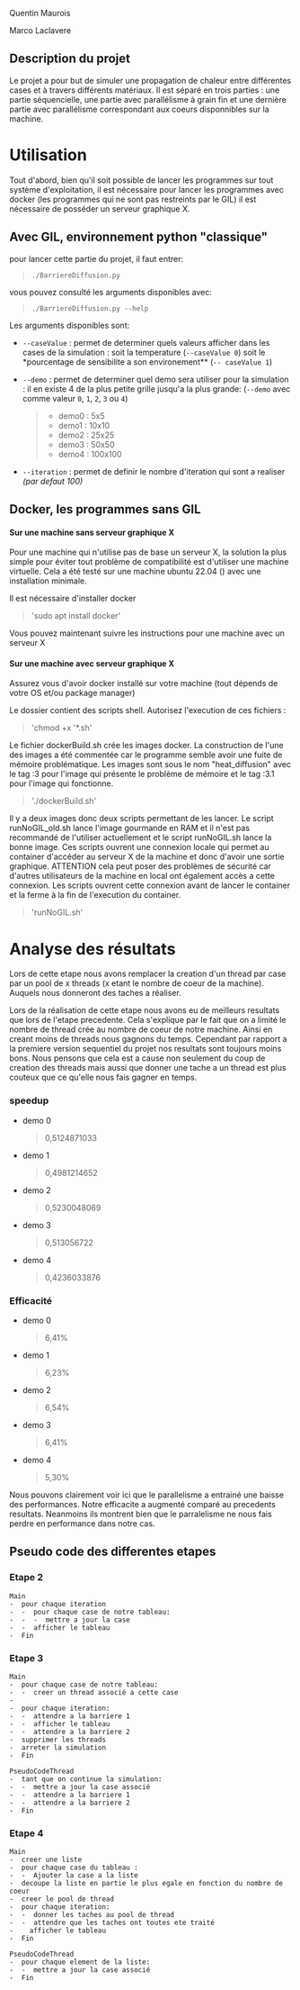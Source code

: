 Quentin Maurois

Marco Laclavere

## Description du projet

Le projet a pour but de simuler une propagation de chaleur entre différentes cases et à travers différents matériaux.
Il est séparé en trois parties : une partie séquencielle, une partie avec parallélisme à grain fin et une dernière partie avec parallélisme correspondant aux coeurs disponnibles sur la machine.

# Utilisation

Tout d'abord, bien qu'il soit possible de lancer les programmes sur tout système d'exploitation, il est nécessaire pour lancer les programmes avec docker (les programmes qui ne sont pas restreints par le GIL) il est nécessaire de posséder un serveur graphique X.

## Avec GIL, environnement python "classique"

pour lancer cette partie du projet, il faut entrer:

> `./BarriereDiffusion.py`

vous pouvez consulté les arguments disponibles avec:

> `./BarriereDiffusion.py --help`

Les arguments disponibles sont:

- `--caseValue` : permet de determiner quels valeurs afficher dans les cases de la simulation : soit la temperature (`--caseValue 0`) soit le \*pourcentage de sensibilite a son environement\*\* (`-- caseValue 1`)

- `--demo` : permet de determiner quel demo sera utiliser pour la simulation : il en existe 4 de la plus petite grille jusqu'a la plus grande: (`--demo` avec comme valeur `0`, `1`, `2`, `3` ou `4`)
  > - demo0 : 5x5
  > - demo1 : 10x10
  > - demo2 : 25x25
  > - demo3 : 50x50
  > - demo4 : 100x100
- `--iteration` : permet de definir le nombre d'iteration qui sont a realiser _(par defaut 100)_

## Docker, les programmes sans GIL

#### Sur une machine sans serveur graphique X

Pour une machine qui n'utilise pas de base un serveur X, la solution la plus simple pour éviter tout problème de compatibilité est d'utiliser une machine virtuelle. Cela a été testé sur une machine ubuntu 22.04 () avec une installation minimale.

Il est nécessaire d'installer docker

> 'sudo apt install docker'

Vous pouvez maintenant suivre les instructions pour une machine avec un serveur X

#### Sur une machine avec serveur graphique X

Assurez vous d'avoir docker installé sur votre machine (tout dépends de votre OS et/ou package manager)

Le dossier contient des scripts shell. Autorisez l'execution de ces fichiers :

> 'chmod +x '\*.sh'

Le fichier dockerBuild.sh crée les images docker. La construction de l'une des images a été commentée car le programme semble avoir une fuite de mémoire problématique. Les images sont sous le nom "heat_diffusion" avec le tag :3 pour l'image qui présente le problème de mémoire et le tag :3.1 pour l'image qui fonctionne.

> './dockerBuild.sh'

Il y a deux images donc deux scripts permettant de les lancer. Le script runNoGIL_old.sh lance l'image gourmande en RAM et il n'est pas recommandé de l'utiliser actuellement et le script runNoGIL.sh lance la bonne image.
Ces scripts ouvrent une connexion locale qui permet au container d'accéder au serveur X de la machine et donc d'avoir une sortie graphique. ATTENTION cela peut poser des problèmes de sécurité car d'autres utilisateurs de la machine en local ont également accès a cette connexion. Les scripts ouvrent cette connexion avant de lancer le container et la ferme à la fin de l'execution du container.

> 'runNoGIL.sh'

# Analyse des résultats

Lors de cette etape nous avons remplacer la creation d'un thread par case par un pool de x threads (x etant le nombre de coeur de la machine). Auquels nous donneront des taches a réaliser.

Lors de la réalisation de cette etape nous avons eu de meilleurs resultats que lors de l'etape precedente. Cela s'explique par le fait que on a limité le nombre de thread crée au nombre de coeur de notre machine. Ainsi en creant moins de threads nous gagnons du temps. Cependant par rapport a la premiere version sequentiel du projet nos resultats sont toujours moins bons. Nous pensons que cela est a cause non seulement du coup de creation des threads mais aussi que donner une tache a un thread est plus couteux que ce qu'elle nous fais gagner en temps.

### speedup

- demo 0
  > 0,5124871033
- demo 1
  > 0,4981214652
- demo 2
  > 0,5230048069
- demo 3
  > 0,513056722
- demo 4
  > 0,4236033876

### Efficacité

- demo 0
  > 6,41%
- demo 1
  > 6,23%
- demo 2
  > 6,54%
- demo 3
  > 6,41%
- demo 4
  > 5,30%

Nous pouvons clairement voir ici que le parallelisme a entrainé une baisse des performances. Notre efficacite a augmenté comparé au precedents resultats. Neanmoins ils montrent bien que le parralelisme ne nous fais perdre en performance dans notre cas.

## Pseudo code des differentes etapes

### Etape 2

```
Main
-  pour chaque iteration
-  -  pour chaque case de notre tableau:
-  -  -  mettre a jour la case
-  -  afficher le tableau
-  Fin
```

### Etape 3

```
Main
-  pour chaque case de notre tableau:
-  -  creer un thread associé a cette case
-
-  pour chaque iteration:
-  -  attendre a la barriere 1
-  -  afficher le tableau
-  -  attendre a la barriere 2
-  supprimer les threads
-  arreter la simulation
-  Fin

PseudoCodeThread
-  tant que on continue la simulation:
-  -  mettre a jour la case associé
-  -  attendre a la barriere 1
-  -  attendre a la barriere 2
-  Fin
```

### Etape 4

```
Main
-  creer une liste
-  pour chaque case du tableau :
-  -  Ajouter la case a la liste
-  decoupe la liste en partie le plus egale en fonction du nombre de coeur
-  creer le pool de thread
-  pour chaque iteration:
-  -  donner les taches au pool de thread
-  -  attendre que les taches ont toutes ete traité
-    afficher le tableau
-  Fin

PseudoCodeThread
-  pour chaque element de la liste:
-  -  mettre a jour la case associé
-  Fin
```
